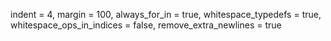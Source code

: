 indent = 4,
margin = 100,
always_for_in = true,
whitespace_typedefs = true,
whitespace_ops_in_indices = false,
remove_extra_newlines = true
